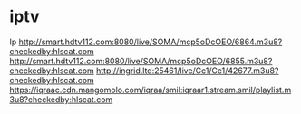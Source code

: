 # iptv
Ip
http://smart.hdtv112.com:8080/live/SOMA/mcp5oDcOEO/6864.m3u8?checkedby:hlscat.com
http://smart.hdtv112.com:8080/live/SOMA/mcp5oDcOEO/6855.m3u8?checkedby:hlscat.com
http://ingrid.ltd:25461/live/Cc1/Cc1/42677.m3u8?checkedby:hlscat.com
https://iqraac.cdn.mangomolo.com/iqraa/smil:iqraar1.stream.smil/playlist.m3u8?checkedby:hlscat.com
